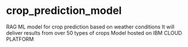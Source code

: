 # crop_prediction_model
RAG ML model for crop prediction based on weather conditions
It will deliver results from over 50 types of crops
Model hosted on IBM CLOUD PLATFORM
